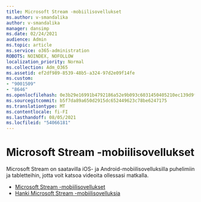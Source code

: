```yaml
---
title: Microsoft Stream -mobiilisovellukset
ms.author: v-smandalika
author: v-smandalika
manager: dansimp
ms.date: 02/24/2021
audience: Admin
ms.topic: article
ms.service: o365-administration
ROBOTS: NOINDEX, NOFOLLOW
localization_priority: Normal
ms.collection: Adm_O365
ms.assetid: ef2df989-8539-48b5-a324-97d2e09f14fe
ms.custom:
- "9001509"
- "8646"
ms.openlocfilehash: 0e3b29e16991b4792186a52e9b093c6031450405210ec139d9ff7edcc706284e
ms.sourcegitcommit: b5f7da89a650d2915dc652449623c78be6247175
ms.translationtype: MT
ms.contentlocale: fi-FI
ms.lasthandoff: 08/05/2021
ms.locfileid: "54066181"
---
```

# <a name="microsoft-stream-mobile-apps"></a>Microsoft Stream -mobiilisovellukset

Microsoft Stream on saatavilla iOS- ja Android-mobiilisovelluksilla puhelimiin ja tabletteihin, jotta voit katsoa videoita ollessasi matkalla.

- [Microsoft Stream -mobiilisovellukset](https://docs.microsoft.com/stream/mobile-apps-overview)
- [Hanki Microsoft Stream -mobiilisovelluksia](https://docs.microsoft.com/stream/mobile-get-apps)
